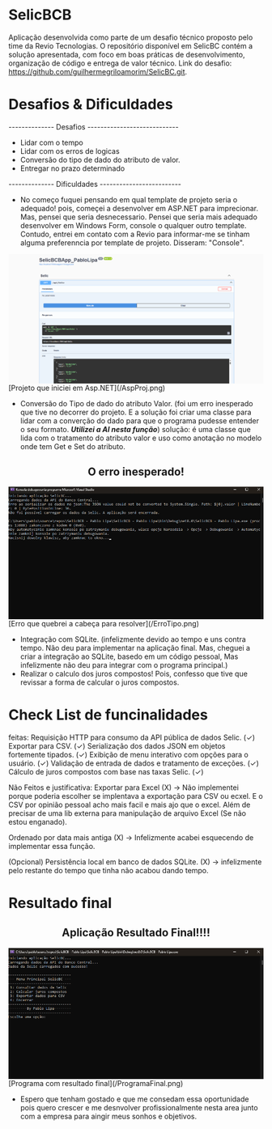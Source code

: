 ﻿# SelicBCB

Aplicação desenvolvida como parte de um desafio técnico proposto pelo time da Revio Tecnologias. O repositório disponível em SelicBC contém a solução apresentada, com foco em boas práticas de desenvolvimento, organização de código e entrega de valor técnico. Link do desafio: https://github.com/guilhermegriloamorim/SelicBC.git.

# Desafios & Dificuldades
-------------- Desafios ----------------------------
* Lidar com o tempo
* Lidar com os erros de logicas
* Conversão do tipo de dado do atributo de valor.
* Entregar no prazo determinado

-------------- Dificuldades -------------------------
* No começo fuquei pensando em qual template de projeto seria o adequado! pois, começei a desenvolver em ASP.NET para imprecionar. Mas, pensei que seria desnecessario. Pensei que seria mais adequado desenvolver em Windows Form, console o qualquer outro template. Contudo, entrei em contato com a Revio para informar-me se tinham alguma preferenncia por template de projeto. Disseram: "Console".

<picture>
  <source media="(prefers-color-scheme: dark)" srcset="./AspProj.png">
  <source media="(prefers-color-scheme: light)" srcset="./AspProj.png">
  <img align="left" alt="description" src="./AspProj.png">
</picture>
[Projeto que iniciei em Asp.NET](/AspProj.png)

* Conversão do Tipo de dado do atributo Valor. (foi um erro inesperado que tive no decorrer do projeto. E a solução foi criar uma classe para lidar com a converção do dado para que o programa pudesse entender o seu formato. ***Utilizei a AI nesta função***)
solução: é uma classe que lida com o tratamento do atributo valor e uso como anotação no modelo onde tem Get e Set do atributo.

<h2 align="center">O erro inesperado!</h2> 
<picture>
  <source media="(prefers-color-scheme: dark)" srcset="./ErroTipo.png">
  <source media="(prefers-color-scheme: light)" srcset="./ErroTipo.png">
  <img align="left" alt="description" src="./ErroTipo.png">
</picture>
[Erro que quebrei a cabeça para resolver](/ErroTipo.png)

* Integração com SQLite. (infelizmente devido ao tempo e uns contra tempo. Não deu para implementar na aplicação final. Mas, cheguei a criar a integração ao SQLite, basedo em um código pessoal, Mas infelizmente não deu para integrar com o  programa principal.)
* Realizar o calculo dos juros compostos! Pois, confesso que tive que revissar a forma de calcular o juros compostos.

# Check List de funcinalidades
feitas: 
Requisição HTTP para consumo da API pública de dados Selic. (✓)
Exportar para CSV. (✓)
Serialização dos dados JSON em objetos fortemente tipados. (✓)
Exibição de menu interativo com opções para o usuário. (✓)
Validação de entrada de dados e tratamento de exceções. (✓)
Cálculo de juros compostos com base nas taxas Selic. (✓)

Não Feitos e justificativa: 
Exportar para Excel (X) -> Não implementei porque poderia escolher se implentava a exportação para CSV ou ecxel. E o CSV por opinião pessoal acho mais facil e mais ajo que o excel. Além de precisar de uma lib externa para manipulação de arquivo Excel (Se não estou enganado). 

Ordenado por data mais antiga (X) -> Infelizmente acabei esquecendo de implementar essa função.  

(Opcional) Persistência local em banco de dados SQLite. (X) -> infelizmente pelo restante do tempo que tinha não acabou dando tempo.

# Resultado final

<h2 align="center">Aplicação Resultado Final!!!!</h2> 
<picture>
  <source media="(prefers-color-scheme: dark)" srcset="./ProgramaFinal.png">
  <source media="(prefers-color-scheme: light)" srcset="./ProgramaFinal.png">
  <img align="left" alt="description" src="./ProgramaFinal.png">
</picture>
[Programa com resultado final](/ProgramaFinal.png)

* Espero que tenham gostado e que me consedam essa oportunidade pois quero crescer e me desnvolver profissionalmente nesta area junto com a empresa para aingir meus sonhos e objetivos.
